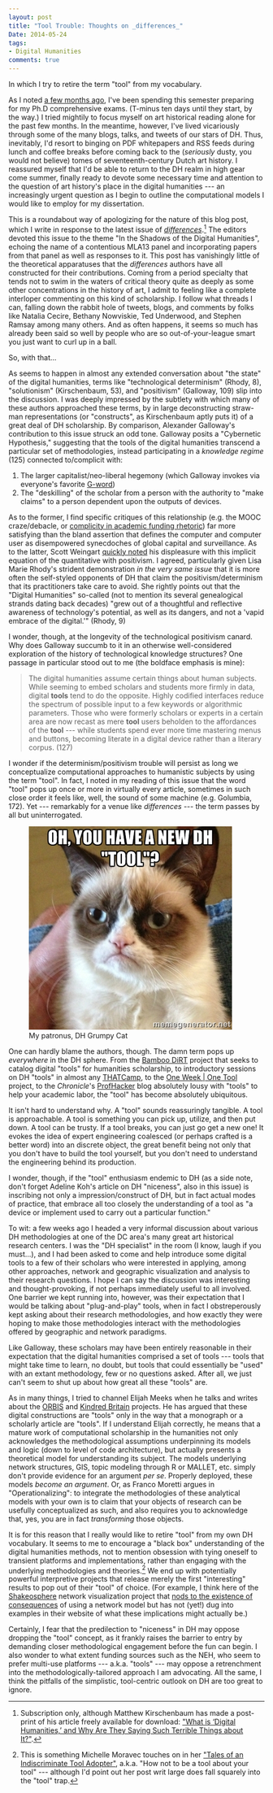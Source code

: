 ```yaml
---
layout: post
title: "Tool Trouble: Thoughts on _differences_"
Date: 2014-05-24
tags:
- Digital Humanities
comments: true
---
```


<aside>In which I try to retire the term "tool" from my vocabulary.</aside>

As I noted [a few months ago][hiatus], I've been spending this semester preparing for my Ph.D comprehensive exams.
(T-minus ten days until they start, by the way.)
I tried mightily to focus myself on art historical reading alone for the past few months.
In the meantime, however, I've lived vicariously through some of the many blogs, talks, and tweets of our stars of DH.
Thus, inevitably, I'd resort to binging on PDF whitepapers and RSS feeds during lunch and coffee breaks before coming back to the (*seriously* dusty, you would not believe) tomes of seventeenth-century Dutch art history.
I reassured myself that I'd be able to return to the DH realm in high gear come summer, finally ready to devote some necessary time and attention to the question of art history's place in the digital humanities --- an increasingly urgent question as I begin to outline the computational models I would like to employ for my dissertation.

This is a roundabout way of apologizing for the nature of this blog post, which I write in response to the latest issue of [*differences*][differences].[^1]
The editors devoted this issue to the theme "In the Shadows of the Digital Humanities", echoing the name of a contentious MLA13 panel and incorporating papers from that panel as well as responses to it.
This post has vanishingly little of the theoretical apparatuses that the *differences* authors have all constructed for their contributions.
Coming from a period specialty that tends not to swim in the waters of critical theory quite as deeply as some other concentrations in the history of art, I admit to feeling like a complete interloper commenting on this kind of scholarship.
I follow what threads I can, falling down the rabbit hole of tweets, blogs, and comments by folks like Natalia Cecire, Bethany Nowviskie, Ted Underwood, and Stephen Ramsay among many others.
And as often happens, it seems so much has already been said so well by people who are so out-of-your-league smart you just want to curl up in a ball.

So, with that...

[^1]: Subscription only, although Matthew Kirschenbaum has made a post-print of his article freely available for download: ["What is ‘Digital Humanities,’ and Why Are They Saying Such Terrible Things about It?"](http://mkirschenbaum.wordpress.com/2014/04/24/new-essay-what-is-digital-humanities-and-why-are-they-saying-such-terrible-things-about-it/).

As seems to happen in almost any extended conversation about "the state" of the digital humanities, terms like "technological determinism" (Rhody, 8), "solutionism" (Kirschenbaum, 53), and "positivism" (Galloway, 109) slip into the discussion.
I was deeply impressed by the subtlety with which many of these authors approached these terms, by in large deconstructing straw-man representations (or "constructs", as Kirschenbaum aptly puts it) of a great deal of DH scholarship.
By comparison, Alexander Galloway's contribution to this issue struck an odd tone.
Galloway posits a "Cybernetic Hypothesis," suggesting that the tools of the digital humanities transcend a particular set of methodologies, instead participating in a *knowledge regime* (125) connected to/complicit with:

1. The larger capitalist/neo-liberal hegemony (which Galloway invokes via everyone's favorite [G-word](http://www.google.com))
2. The "deskilling" of the scholar from a person with the authority to "make claims" to a person dependent upon the outputs of devices.

As to the former, I find specific critiques of this relationship (e.g. the MOOC craze/debacle, or [complicity in academic funding rhetoric][cecire]) far more satisfying than the bland assertion that defines the computer and computer user as disempowered synecdoches of global capital and surveillance.
As to the latter, Scott Weingart [quickly noted][scottbot] his displeasure with this implicit equation of the quantitative with positivism.
I agreed, particularly given Lisa Marie Rhody's strident demonstration *in the very same issue* that it is more often the self-styled opponents of DH that claim the positivism/determinism that its practitioners take care to avoid.
She rightly points out that the "Digital Humanities" so-called (not to mention its several genealogical strands dating back decades) "grew out of a thoughtful and reflective awareness of technology's potential, as well as its dangers, and not a 'vapid embrace of the digital.'" (Rhody, 9)

I wonder, though, at the longevity of the technological positivism canard.
Why does Galloway succumb to it in an otherwise well-considered exploration of the history of technological knowledge structures?
One passage in particular stood out to me (the boldface emphasis is mine):

> The digital humanities assume certain things about human subjects. While seeming to embed scholars and students more firmly in data, digital **tools** tend to do the opposite. Highly codified interfaces reduce the spectrum of possible input to a few keywords or algorithmic parameters. Those who were formerly scholars or experts in a certain area are now recast as mere **tool** users beholden to the affordances of the **tool** --- while students spend ever more time mastering menus and buttons, becoming literate in a digital device rather than a literary corpus. (127)

I wonder if the determinism/positivism trouble will persist as long we conceptualize computational approaches to humanistic subjects by using the term "tool".
In fact, I noted in my reading of this issue that the word "tool" pops up once or more in virtually every article, sometimes in such close order it feels like, well, the sound of some machine (e.g. Golumbia, 172).
Yet --- remarkably for a venue like *differences* --- the term passes by all but uninterrogated.

<figure>
<img src="/assets/images-display/dh_grumpy_cat.jpg" alt="DH Grumpy Cat" />
<figcaption>My patronus, DH Grumpy Cat</figcaption>
</figure>

One can hardly blame the authors, though. 
The damn term pops up *everywhere* in the DH sphere.
From the [Bamboo DiRT] project that seeks to catalog digital "tools" for humanities scholarship, to introductory sessions on DH "tools" in almost any [THATCamp], to the [One Week | One Tool][owot] project, to the *Chronicle*'s [ProfHacker] blog absolutely lousy with "tools" to help your academic labor, the "tool" has become absolutely ubiquitous.

It isn't hard to understand why.
A "tool" sounds reassuringly tangible.
A tool is approachable.
A tool is something you can pick up, utilize, and then put down.
A tool can be trusty.
If a tool breaks, you can just go get a new one!
It evokes the idea of expert engineering coalesced (or perhaps crafted is a better word) into an discrete object, the great benefit being not only that you don't have to build the tool yourself, but you don't need to understand the engineering behind its production.

I wonder, though, if the "tool" enthusiasm endemic to DH (as a side note, don't forget Adeline Koh's article on DH "niceness", also in this issue) is inscribing not only a impression/construct of DH, but in fact actual modes of practice, that embrace all too closely the understanding of a tool as "a device or implement used to carry out a particular function."

To wit: a few weeks ago I headed a very informal discussion about various DH methodologies at one of the DC area's many great art historical research centers.
I was the "DH specialist" in the room (I know, laugh if you must...), and I had been asked to come and help introduce some digital tools to a few of their scholars who were interested in applying, among other approaches, network and geographic visualization and analysis to their research questions.
I hope I can say the discussion was interesting and thought-provoking, if not perhaps immediately useful to all involved.
One barrier we kept running into, however, was their expectation that I would be talking about "plug-and-play" tools, when in fact I obstreperously kept asking about their research methodologies, and how exactly they were hoping to make those methodologies interact with the methodologies offered by geographic and network paradigms.

Like Galloway, these scholars may have been entirely reasonable in their expectation that the digital humanities comprised a set of tools --- tools that might take time to learn, no doubt, but tools that could essentially be "used" with an extant methodology, few or no questions asked.
After all, we just can't seem to shut up about how great all these "tools" are.

As in many things, I tried to channel Elijah Meeks when he talks and writes about the [ORBIS] and [Kindred Britain] projects.
He has argued that these digital constructions are "tools" only in the way that a monograph or a scholarly article are "tools".
If I understand Elijah correctly, he means that a mature work of computational scholarship in the humanities not only acknowledges the methodological assumptions underpinning its models and logic (down to level of code architecture), but actually presents a theoretical model for understanding its subject.
The models underlying network structures, GIS, topic modeling through R or MALLET, etc. simply don't provide evidence for an argument *per se*. 
Properly deployed, these models *become an argument*.
Or, as Franco Moretti argues in "Operationalizing": to integrate the methodologies of these analytical models with your own is to claim that your objects of research can be usefully conceptualized as such, and also requires you to acknowledge that, yes, you are in fact *transforming* those objects.

It is for this reason that I really would like to retire "tool" from my own DH vocabulary.
It seems to me to encourage a "black box" understanding of the digital humanities methods, not to mention obsession with tying oneself to transient platforms and implementations, rather than engaging with the underlying methodologies and theories.[^2]
We end up with potentially powerful interpretive projects that release merely the first "interesting" results to pop out of their "tool" of choice. (For example, I think here of the [Shakeosphere] network visualization project that [nods to the existence of consequences](https://shakeosphere.lib.uiowa.edu/about.jsp) of using a network model but has not (yet!) dug into examples in their website of what these implications might actually be.)

[^2]: This is something Michelle Moravec touches on in her ["Tales of an Indiscriminate Tool Adopter"][moravec], a.k.a. "How not to be a tool about your tool" --- although I'd point out her post writ large does fall squarely into the "tool" trap.

Certainly, I fear that the predilection to "niceness" in DH may oppose dropping the "tool" concept, as it frankly raises the barrier to entry by demanding closer methodological engagement before the fun can begin.
I also wonder to what extent funding sources such as the NEH, who seem to prefer multi-use platforms --- a.k.a. "tools" --- may oppose a retrenchment into the methodologically-tailored approach I am advocating.
All the same, I think the pitfalls of the simplistic, tool-centric outlook on DH are too great to ignore.


[cecire]: https://twitter.com/ncecire/status/287283006287273985

[moravec]: http://chronicle.com/blogs/profhacker/tales-of-an-indiscriminate-tool-adopter/55537

[Kindred Britain]: http://kindred.stanford.edu/#/story/full/none/none///centrality

[ORBIS]: http://orbis.stanford.edu/#understanding

[hiatus]: /2014/01/10/comprehensive-hiatus.html

[differences]: http://differences.dukejournals.org/content/25/1.toc

[scottbot]: https://twitter.com/scott_bot/status/459711637381844992

[pedal]: http://en.wikipedia.org/wiki/Pedal_tone

[Bamboo DiRT]: http://dirt.projectbamboo.org/about

[THATCamp]: http://thatcamp.org

[owot]: http://oneweekonetool.org/

[ProfHacker]: http://chronicle.com/blogs/profhacker/category/software

[Shakeosphere]: hhttps://shakeosphere.lib.uiowa.edu/index.jsp
